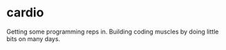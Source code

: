 # cardio
Getting some programming reps in. Building coding muscles by doing little bits on many days.
